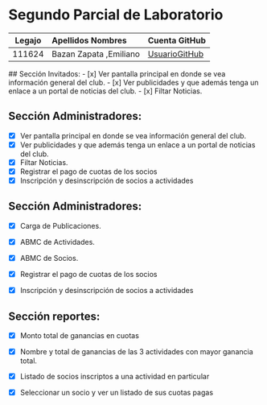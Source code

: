 # Segundo Parcial de Laboratorio

<table>
<thead>
<tr>
<th align="center">Legajo</th>
<th align="left">Apellidos Nombres</th>
<th align="left">Cuenta GitHub</th>
</tr>
</thead>
<tbody>
<tr>
<td align="center">111624</td>
<td align="left">Bazan Zapata ,Emiliano</td>
<td align="left"><a href="https://github.com/EmilianoBazanZapata">UsuarioGitHub</a></td>
</tr>
</tbody>
</table>
## Sección Invitados:
- [x] Ver pantalla principal en donde se vea información general del club.
- [x] Ver publicidades y que además tenga un enlace a un portal de noticias del club.
- [x] Filtar Noticias.

## Sección Administradores:
- [x] Ver pantalla principal en donde se vea información general del club.
- [x] Ver publicidades y que además tenga un enlace a un portal de noticias del club.
- [x] Filtar Noticias.
- [x] Registrar el pago de cuotas de los socios
- [x] Inscripción y desinscripción de socios a actividades

## Sección Administradores:
- [x] Carga de Publicaciones. 
- [x] ABMC de Actividades.
- [x] ABMC de Socios.
- [x] Registrar el pago de cuotas de los socios
- [x] Inscripción y desinscripción de socios a actividades


## Sección reportes:
- [x] Monto total de ganancias en cuotas
- [x] Nombre y total de ganancias de las 3 actividades con mayor ganancia total.
- [x] Listado de socios inscriptos a una actividad en particular
- [x] Seleccionar un socio y ver un listado de sus cuotas pagas

